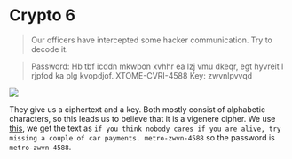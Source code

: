 # Crypto 6

> Our officers have intercepted some hacker communication. Try to decode it.

> Password: Hb tbf icddn mkwbon xvhhr ea lzj vmu dkeqr, egt hyvreit l rjpfod ka plg kvopdjof. XTOME-CVRI-4588	Key: zwvnlpvvqd

![](./six.jpg)

They give us a ciphertext and a key. Both mostly consist of alphabetic characters, so this leads us to believe that it is a vigenere cipher.
We use [this](http://www.mygeocachingprofile.com/codebreaker.vigenerecipher.aspx), we get the text as `if you think nobody cares if you are alive, try missing a couple of car payments. metro-zwvn-4588`
so the password is `metro-zwvn-4588`. 
